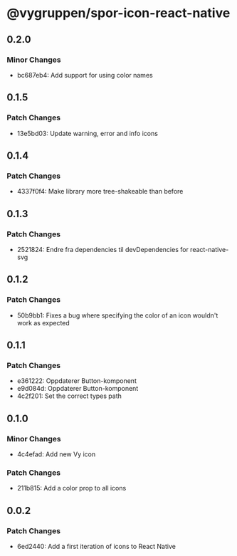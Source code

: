 # @vygruppen/spor-icon-react-native

## 0.2.0

### Minor Changes

- bc687eb4: Add support for using color names

## 0.1.5

### Patch Changes

- 13e5bd03: Update warning, error and info icons

## 0.1.4

### Patch Changes

- 4337f0f4: Make library more tree-shakeable than before

## 0.1.3

### Patch Changes

- 2521824: Endre fra dependencies til devDependencies for react-native-svg

## 0.1.2

### Patch Changes

- 50b9bb1: Fixes a bug where specifying the color of an icon wouldn't work as expected

## 0.1.1

### Patch Changes

- e361222: Oppdaterer Button-komponent
- e9d084d: Oppdaterer Button-komponent
- 4c2f201: Set the correct types path

## 0.1.0

### Minor Changes

- 4c4efad: Add new Vy icon

### Patch Changes

- 211b815: Add a color prop to all icons

## 0.0.2

### Patch Changes

- 6ed2440: Add a first iteration of icons to React Native
